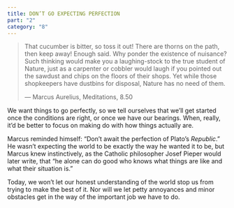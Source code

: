 ```yaml
---
title: DON’T GO EXPECTING PERFECTION
part: "2"
category: "8"
---
```


> That cucumber is bitter, so toss it out! There are thorns on the path, then keep away! Enough said. Why ponder the existence of nuisance? Such thinking would make you a laughing-stock to the true student of Nature, just as a carpenter or cobbler would laugh if you pointed out the sawdust and chips on the floors of their shops. Yet while those shopkeepers have dustbins for disposal, Nature has no need of them.
>
> — Marcus Aurelius, Meditations, 8.50

We want things to go perfectly, so we tell ourselves that we’ll get started once the conditions are right, or once we have our bearings. When, really, it’d be better to focus on making do with how things actually are.

Marcus reminded himself: “Don’t await the perfection of Plato’s _Republic_.” He wasn’t expecting the world to be exactly the way he wanted it to be, but Marcus knew instinctively, as the Catholic philosopher Josef Pieper would later write, that “he alone can do good who knows what things are like and what their situation is.”

Today, we won’t let our honest understanding of the world stop us from trying to make the best of it. Nor will we let petty annoyances and minor obstacles get in the way of the important job we have to do.
